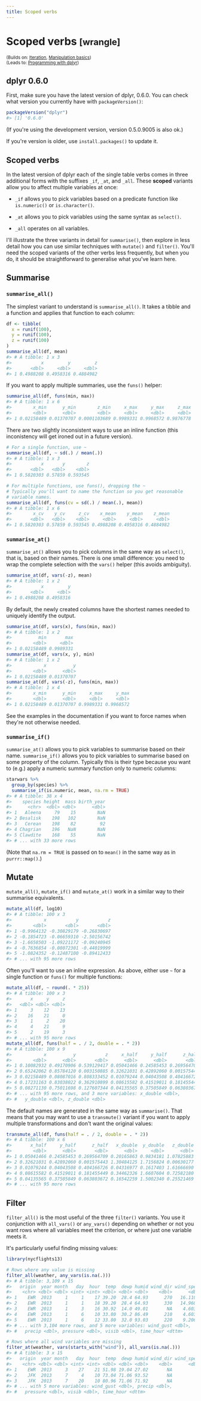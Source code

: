 ```yaml
---
title: Scoped verbs
---
```


<!-- Generated automatically from manip-scoped.yml. Do not edit by hand -->

# Scoped verbs <small class='wrangle'>[wrangle]</small>
<small>(Builds on: [Iteration](iteration.md), [Manipulation basics](manip-basics.md))</small>  
<small>(Leads to: [Programming with dplyr](manip-programming.md))</small>


dplyr 0.6.0
-----------

First, make sure you have the latest version of dplyr, 0.6.0. You can check what version you currently have with `packageVersion()`:

``` r
packageVersion("dplyr")
#> [1] '0.6.0'
```

(If you're using the development version, version 0.5.0.9005 is also ok.)

If you're version is older, use `install.packages()` to update it.

Scoped verbs
------------

In the latest version of dplyr each of the single table verbs comes in three additional forms with the suffixes `_if`, `_at`, and `_all`. These **scoped** variants allow you to affect multiple variables at once:

-   `_if` allows you to pick variables based on a predicate function like `is.numeric()` or `is.character()`.

-   `_at` allows you to pick variables using the same syntax as `select()`.

-   `_all` operates on all variables.

I'll illustrate the three variants in detail for `summarise()`, then explore in less detail how you can use similar techniques with `mutate()` and `filter()`. You'll need the scoped variants of the other verbs less frequently, but when you do, it should be straightforward to generalise what you've learn here.

Summarise
---------

### `summarise_all()`

The simplest variant to understand is `summarise_all()`. It takes a tibble and a function and applies that function to each column:

``` r
df <- tibble(
  x = runif(100),
  y = runif(100),
  z = runif(100)
)
summarise_all(df, mean)
#> # A tibble: 1 x 3
#>           x         y         z
#>       <dbl>     <dbl>     <dbl>
#> 1 0.4988208 0.4958316 0.4884982
```

If you want to apply multiple summaries, use the `funs()` helper:

``` r
summarise_all(df, funs(min, max))
#> # A tibble: 1 x 6
#>        x_min      y_min        z_min     x_max     y_max     z_max
#>        <dbl>      <dbl>        <dbl>     <dbl>     <dbl>     <dbl>
#> 1 0.02158489 0.01370707 0.0001103689 0.9989331 0.9968572 0.9876778
```

There are two slightly inconsistent ways to use an inline function (this inconistency will get ironed out in a future version).

``` r
# For a single function, use ~ 
summarise_all(df, ~ sd(.) / mean(.))
#> # A tibble: 1 x 3
#>           x       y        z
#>       <dbl>   <dbl>    <dbl>
#> 1 0.5820303 0.57859 0.593545

# For multiple functions, use funs(), dropping the ~
# Typically you'll want to name the function so you get reasonable
# variable names.
summarise_all(df, funs(cv = sd(.) / mean(.), mean))
#> # A tibble: 1 x 6
#>        x_cv    y_cv     z_cv    x_mean    y_mean    z_mean
#>       <dbl>   <dbl>    <dbl>     <dbl>     <dbl>     <dbl>
#> 1 0.5820303 0.57859 0.593545 0.4988208 0.4958316 0.4884982
```

### `summarise_at()`

`summarise_at()` allows you to pick columns in the same way as `select()`, that is, based on their names. There is one small difference: you need to wrap the complete selection with the `vars()` helper (this avoids ambiguity).

``` r
summarise_at(df, vars(-z), mean)
#> # A tibble: 1 x 2
#>           x         y
#>       <dbl>     <dbl>
#> 1 0.4988208 0.4958316
```

By default, the newly created columns have the shortest names needed to uniquely identify the output.

``` r
summarise_at(df, vars(x), funs(min, max))
#> # A tibble: 1 x 2
#>          min       max
#>        <dbl>     <dbl>
#> 1 0.02158489 0.9989331
summarise_at(df, vars(x, y), min)
#> # A tibble: 1 x 2
#>            x          y
#>        <dbl>      <dbl>
#> 1 0.02158489 0.01370707
summarise_at(df, vars(-z), funs(min, max))
#> # A tibble: 1 x 4
#>        x_min      y_min     x_max     y_max
#>        <dbl>      <dbl>     <dbl>     <dbl>
#> 1 0.02158489 0.01370707 0.9989331 0.9968572
```

See the examples in the documentation if you want to force names when they're not otherwise needed.

### `summarise_if()`

`summarise_at()` allows you to pick variables to summarise based on their name. `summarise_if()` allows you to pick variables to summarise based on some property of the column. Typically this is their type because you want to (e.g.) apply a numeric summary function only to numeric columns:

``` r
starwars %>%
  group_by(species) %>%
  summarise_if(is.numeric, mean, na.rm = TRUE)
#> # A tibble: 38 x 4
#>    species height  mass birth_year
#>      <chr>  <dbl> <dbl>      <dbl>
#> 1   Aleena     79    15        NaN
#> 2 Besalisk    198   102        NaN
#> 3   Cerean    198    82         92
#> 4 Chagrian    196   NaN        NaN
#> 5 Clawdite    168    55        NaN
#> # ... with 33 more rows
```

(Note that `na.rm = TRUE` is passed on to `mean()` in the same way as in `purrr::map()`.)

Mutate
------

`mutate_all()`, `mutate_if()` and `mutate_at()` work in a similar way to their summarise equivalents.

``` r
mutate_all(df, log10)
#> # A tibble: 100 x 3
#>            x           y           z
#>        <dbl>       <dbl>       <dbl>
#> 1 -0.9964132 -0.30829179 -0.26830697
#> 2 -0.1854723 -0.06659310 -2.50156742
#> 3 -1.6658503 -1.09221172 -0.09240945
#> 4 -0.7636854 -0.08072301 -0.44019999
#> 5 -1.0824352 -0.12487100 -0.89412433
#> # ... with 95 more rows
```

Often you'll want to use an inline expression. As above, either use `~` for a single function or `funs()` for multiple functions:

``` r
mutate_all(df, ~ round(. * 25))
#> # A tibble: 100 x 3
#>       x     y     z
#>   <dbl> <dbl> <dbl>
#> 1     3    12    13
#> 2    16    21     0
#> 3     1     2    20
#> 4     4    21     9
#> 5     2    19     3
#> # ... with 95 more rows
mutate_all(df, funs(half = . / 2, double = . * 2))
#> # A tibble: 100 x 9
#>            x          y           z     x_half     y_half      z_half
#>        <dbl>      <dbl>       <dbl>      <dbl>      <dbl>       <dbl>
#> 1 0.10082932 0.49170906 0.539129417 0.05041466 0.24585453 0.269564709
#> 2 0.65242062 0.85784120 0.003150885 0.32621031 0.42892060 0.001575443
#> 3 0.02158489 0.08087016 0.808333452 0.01079244 0.04043508 0.404166726
#> 4 0.17231163 0.83038022 0.362910899 0.08615582 0.41519011 0.181455449
#> 5 0.08271130 0.75011698 0.127607344 0.04135565 0.37505849 0.063803672
#> # ... with 95 more rows, and 3 more variables: x_double <dbl>,
#> #   y_double <dbl>, z_double <dbl>
```

The default names are generated in the same way as `summarise()`. That means that you may want to use a `transmute()` variant if you want to apply multiple transformations and don't want the original values:

``` r
transmute_all(df, funs(half = . / 2, double = . * 2))
#> # A tibble: 100 x 6
#>       x_half     y_half      z_half   x_double  y_double   z_double
#>        <dbl>      <dbl>       <dbl>      <dbl>     <dbl>      <dbl>
#> 1 0.05041466 0.24585453 0.269564709 0.20165863 0.9834181 1.07825883
#> 2 0.32621031 0.42892060 0.001575443 1.30484125 1.7156824 0.00630177
#> 3 0.01079244 0.04043508 0.404166726 0.04316977 0.1617403 1.61666690
#> 4 0.08615582 0.41519011 0.181455449 0.34462326 1.6607604 0.72582180
#> 5 0.04135565 0.37505849 0.063803672 0.16542259 1.5002340 0.25521469
#> # ... with 95 more rows
```

Filter
------

`filter_all()` is the most useful of the three `filter()` variants. You use it conjunction with `all_vars()` or `any_vars()` depending on whether or not you want rows where all variables meet the criterion, or where just one variable meets it.

It's particularly useful finding missing values:

``` r
library(nycflights13)

# Rows where any value is missing
filter_all(weather, any_vars(is.na(.)))
#> # A tibble: 3,109 x 15
#>   origin  year month   day  hour  temp  dewp humid wind_dir wind_speed
#>    <chr> <dbl> <dbl> <int> <int> <dbl> <dbl> <dbl>    <dbl>      <dbl>
#> 1    EWR  2013     1     1    17 39.20  28.4 64.93      270   16.11092
#> 2    EWR  2013     1     1    18 39.20  28.4 64.93      330   14.96014
#> 3    EWR  2013     1     3    16 30.92  14.0 49.01       NA    4.60312
#> 4    EWR  2013     1     6    10 33.80  30.2 86.49      210    4.60312
#> 5    EWR  2013     1     6    12 33.80  32.0 93.03      220    9.20624
#> # ... with 3,104 more rows, and 5 more variables: wind_gust <dbl>,
#> #   precip <dbl>, pressure <dbl>, visib <dbl>, time_hour <dttm>

# Rows where all wind variables are missing
filter_at(weather, vars(starts_with("wind")), all_vars(is.na(.)))
#> # A tibble: 3 x 15
#>   origin  year month   day  hour  temp  dewp humid wind_dir wind_speed
#>    <chr> <dbl> <dbl> <int> <int> <dbl> <dbl> <dbl>    <dbl>      <dbl>
#> 1    EWR  2013     3    27    21 51.98 19.04 27.02       NA         NA
#> 2    JFK  2013     7     4    10 73.04 71.06 93.52       NA         NA
#> 3    JFK  2013     7    20    10 80.96 71.06 71.92       NA         NA
#> # ... with 5 more variables: wind_gust <dbl>, precip <dbl>,
#> #   pressure <dbl>, visib <dbl>, time_hour <dttm>
```

